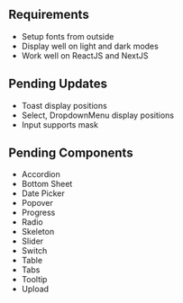 ## Requirements

- Setup fonts from outside
- Display well on light and dark modes
- Work well on ReactJS and NextJS

## Pending Updates

- Toast display positions
- Select, DropdownMenu display positions
- Input supports mask

## Pending Components

- Accordion
- Bottom Sheet
- Date Picker
- Popover
- Progress
- Radio
- Skeleton
- Slider
- Switch
- Table
- Tabs
- Tooltip
- Upload
